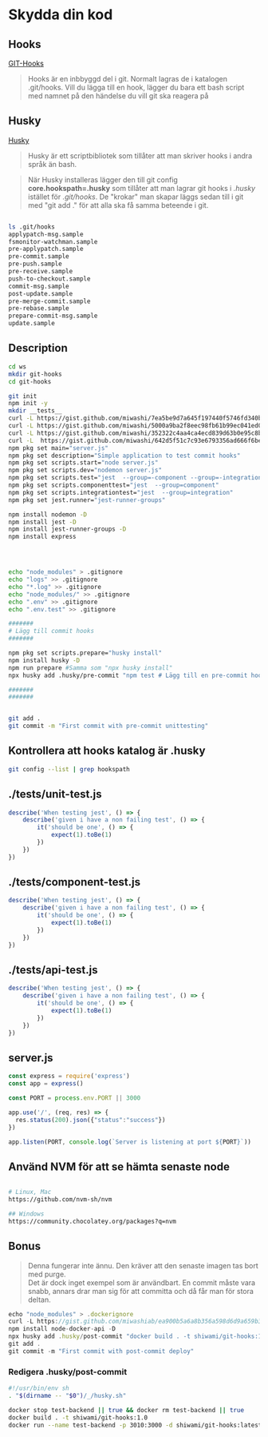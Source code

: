# Skydda din kod


## Hooks

[GIT-Hooks](https://git-scm.com/book/en/v2/Customizing-Git-Git-Hooks)  

> Hooks är en inbbyggd del i git. Normalt lagras de i katalogen .git/hooks. 
> Vill du lägga till en hook, lägger du bara ett bash script med namnet på den händelse du vill git ska reagera på


## Husky

[Husky](https://typicode.github.io/husky/)

> Husky är ett scriptbibliotek som tillåter att man skriver hooks i andra språk än bash.  

> När Husky installeras lägger den till git config **core.hookspath=.husky** som tillåter att man lagrar git hooks i *.husky* istället för *.git/hooks*. De "krokar" man skapar läggs sedan till i git med "git add ." för att alla ska få samma beteende i git.



```mermaid

```
```bash
ls .git/hooks
applypatch-msg.sample     
fsmonitor-watchman.sample 
pre-applypatch.sample     
pre-commit.sample         
pre-push.sample           
pre-receive.sample        
push-to-checkout.sample
commit-msg.sample         
post-update.sample                        
pre-merge-commit.sample   
pre-rebase.sample         
prepare-commit-msg.sample 
update.sample
```


## Description

```bash
cd ws
mkdir git-hooks
cd git-hooks

git init
npm init -y
mkdir __tests__
curl -L https://gist.github.com/miwashi/7ea5be9d7a645f197440f5746fd340bc/raw/unit-test.js -o ./__tests__/unit-test.js
curl -L https://gist.github.com/miwashi/5000a9ba2f8eec98fb61b99ec041ed04/raw/component-test.js -o ./__tests__/component-test.js
curl -L https://gist.github.com/miwashi/352322c4aa4ca4ecd839d63b0e95c8bd/raw/integration-test.js -o ./__tests__/integration-test.js
curl -L  https://gist.github.com/miwashi/642d5f51c7c93e6793356ad666f6be03/raw/server.js -o server.js
npm pkg set main="server.js"
npm pkg set description="Simple application to test commit hooks"
npm pkg set scripts.start="node server.js" 
npm pkg set scripts.dev="nodemon server.js"
npm pkg set scripts.test="jest  --group=-component --group=-integration"
npm pkg set scripts.componenttest="jest  --group=component"
npm pkg set scripts.integrationtest="jest  --group=integration"
npm pkg set jest.runner="jest-runner-groups"

npm install nodemon -D
npm install jest -D
npm install jest-runner-groups -D
npm install express




echo "node_modules" > .gitignore
echo "logs" >> .gitignore
echo "*.log" >> .gitignore
echo "node_modules/" >> .gitignore
echo ".env" >> .gitignore
echo ".env.test" >> .gitignore

#######
# Lägg till commit hooks
#######

npm pkg set scripts.prepare="husky install"
npm install husky -D
npm run prepare #Samma som "npx husky install"
npx husky add .husky/pre-commit "npm test # Lägg till en pre-commit hook"

#######
#######


git add .
git commit -m "First commit with pre-commit unittesting"

```

## Kontrollera att hooks katalog är .husky
```bash
git config --list | grep hookspath
```

## ./__tests__/unit-test.js

```js
describe('When testing jest', () => {
	describe('given i have a non failing test', () => {
		it('should be one', () => {
			expect(1).toBe(1)
		})
	})
})
```

## ./__tests__/component-test.js

```js
describe('When testing jest', () => {
	describe('given i have a non failing test', () => {
		it('should be one', () => {
			expect(1).toBe(1)
		})
	})
})
```

## ./__tests__/api-test.js

```js
describe('When testing jest', () => {
	describe('given i have a non failing test', () => {
		it('should be one', () => {
			expect(1).toBe(1)
		})
	})
})
```

## server.js

```js
const express = require('express')
const app = express()

const PORT = process.env.PORT || 3000

app.use('/', (req, res) => {
  res.status(200).json({"status":"success"})
})

app.listen(PORT, console.log(`Server is listening at port ${PORT}`))
```

## Använd NVM för att se hämta senaste node

```bash

# Linux, Mac
https://github.com/nvm-sh/nvm

## Windows
https://community.chocolatey.org/packages?q=nvm
```

## Bonus

> Denna fungerar inte ännu. Den kräver att den senaste imagen tas bort med purge.   
> Det är dock inget exempel som är användbart. En commit måste vara snabb, annars drar man sig
> för att committa och då får man för stora deltan.


``` js
echo "node_modules" > .dockerignore
curl -L https://gist.github.com/miwashiab/ea900b5a6a8b356a598d6d9a659b318c/raw/Dockerfile -o Dockerfile
npm install node-docker-api -D
npx husky add .husky/post-commit "docker build . -t shiwami/git-hooks:1.0"
git add .
git commit -m "First commit with post-commit deploy"
```

### Redigera .husky/post-commit
```bash
#!/usr/bin/env sh
. "$(dirname -- "$0")/_/husky.sh"

docker stop test-backend || true && docker rm test-backend || true
docker build . -t shiwami/git-hooks:1.0
docker run --name test-backend -p 3010:3000 -d shiwami/git-hooks:latest
```
